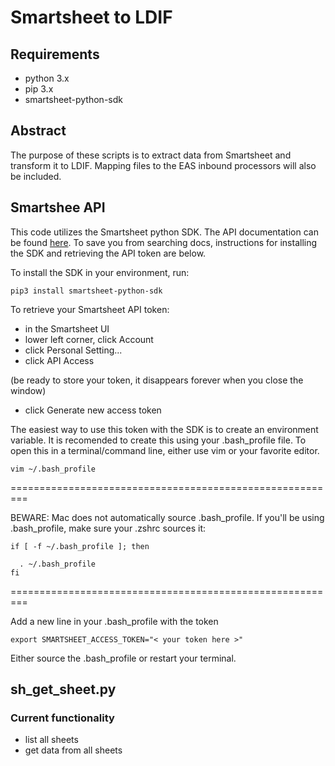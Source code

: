 # Smartsheet to LDIF

## Requirements
- python 3.x  
- pip 3.x
- smartsheet-python-sdk

## Abstract
The purpose of these scripts is to extract data from Smartsheet and transform it to LDIF.  Mapping files to the EAS inbound processors will also be included.

## Smartshee API

This code utilizes the Smartsheet python SDK.  The API documentation can be found [here](https://smartsheet-platform.github.io/api-docs/?python).  To save you from searching docs, instructions for installing the SDK and retrieving the API token are below.

To install the SDK in your environment, run:

`pip3 install smartsheet-python-sdk`

To retrieve your Smartsheet API token:

- in the Smartsheet UI
- lower left corner, click Account 
- click Personal Setting...
- click API Access

(be ready to store your token, it disappears forever when you close the window)
- click Generate new access token

The easiest way to use this token with the SDK is to create an environment variable.  It is recomended to create this using your .bash_profile file.  To open this in a terminal/command line, either use vim or your favorite editor.

```
vim ~/.bash_profile
```

=========================================================

BEWARE: Mac does not automatically source .bash_profile.  If you'll be using .bash_profile, make sure your .zshrc sources it:

```
if [ -f ~/.bash_profile ]; then

  . ~/.bash_profile
fi
```
=========================================================

Add a new line in your .bash_profile with the token

```
export SMARTSHEET_ACCESS_TOKEN="< your token here >"
```

Either source the .bash_profile or restart your terminal.

## sh_get_sheet.py

### Current functionality
- list all sheets 
- get data from all sheets
